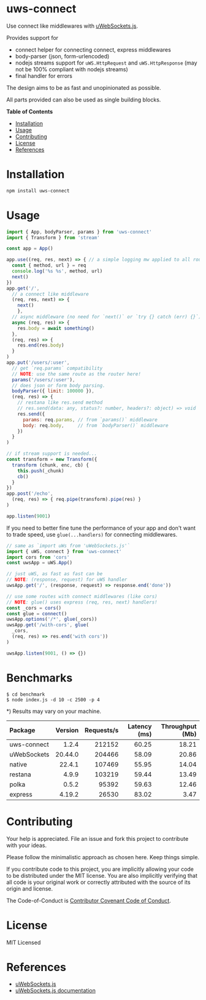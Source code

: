 # uws-connect

Use connect like middlewares with [uWebSockets.js][].

Provides support for

- connect helper for connecting connect, express middlewares
- body-parser (json, form-urlencoded)
- nodejs streams support for `uWS.HttpRequest` and `uWS.HttpResponse`
  (may not be 100% compliant with nodejs streams)
- final handler for errors

The design aims to be as fast and unopinionated as possible.

All parts provided can also be used as single building blocks.

**Table of Contents**

<!-- !toc (omit="uws-connect") -->

- [Installation](#installation)
- [Usage](#usage)
- [Contributing](#contributing)
- [License](#license)
- [References](#references)

<!-- toc! -->

# Installation

```sh
npm install uws-connect
```

# Usage

```js
import { App, bodyParser, params } from 'uws-connect'
import { Transform } from 'stream'

const app = App()

app.use((req, res, next) => { // a simple logging mw applied to all routes
  const { method, url } = req
  console.log('%s %s', method, url)
  next()
})
app.get('/',
  // a connect like middleware
  (req, res, next) => {
    next()
    },
  // async middleware (no need for `next()` or `try {} catch (err) {}`)
  async (req, res) => {
    res.body = await something()
  },
  (req, res) => {
    res.end(res.body)
  }
)
app.put('/users/:user',
  // get `req.params` compatibility
  // NOTE: use the same route as the router here!
  params('/users/:user'),
  // does json or form body parsing.
  bodyParser({ limit: 100000 }),
  (req, res) => {
    // restana like res.send method
    // res.send(data: any, status?: number, headers?: object) => void
    res.send({
      params: req.params, // from `params()` middleware
      body: req.body,     // from `bodyParser()` middleware
    })
  }
)

// if stream support is needed...
const transform = new Transform({
  transform (chunk, enc, cb) {
    this.push(_chunk)
    cb()
  }
})
app.post('/echo',
  (req, res) => { req.pipe(transform).pipe(res) }
)

app.listen(9001)
```

If you need to better fine tune the performance of your app and don't want to
trade speed, use `glue(...handlers)` for connecting middlewares.

```js
// same as `import uWs from 'uWebSockets.js'`
import { uWS, connect } from 'uws-connect'
import cors from 'cors'
const uwsApp = uWS.App()

// just uWS, as fast as fast can be
// NOTE: (response, request) for uWS handler
uwsApp.get('/', (response, request) => response.end('done'))

// use some routes with connect middlewares (like cors)
// NOTE: glue() uses express (req, res, next) handlers!
const _cors = cors()
const glue = connect()
uwsApp.options('/*', glue(_cors))
uwsApp.get('/with-cors', glue(
  _cors,
  (req, res) => res.end('with cors'))
)

uwsApp.listen(9001, () => {})
```

# Benchmarks

```
$ cd benchmark
$ node index.js -d 10 -c 2500 -p 4
```

\*) Results may vary on your machine.

| Package     | Version | Requests/s | Latency (ms) | Throughput (Mb) |
| :---------- | ------: | ---------: | -----------: | --------------: |
| uws-connect |   1.2.4 |     212152 |        60.25 |           18.21 |
| uWebSockets | 20.44.0 |     204466 |        58.09 |           20.86 |
| native      |  22.4.1 |     107469 |        55.95 |           14.04 |
| restana     |   4.9.9 |     103219 |        59.44 |           13.49 |
| polka       |   0.5.2 |      95392 |        59.63 |           12.46 |
| express     |  4.19.2 |      26530 |        83.02 |            3.47 |

# Contributing

Your help is appreciated. File an issue and fork this project to contribute with
your ideas.

Please follow the minimalistic approach as chosen here. Keep things simple.

If you contribute code to this project, you are implicitly allowing your code to
be distributed under the MIT license. You are also implicitly verifying that all
code is your original work or correctly attributed with the source of its origin
and license.

The Code-of-Conduct is [Contributor Covenant Code of Conduct](https://www.contributor-covenant.org/version/2/1/code_of_conduct/).

# License

MIT Licensed

# References

<!-- !ref -->

- [uWebSockets.js][uWebSockets.js]
- [uWebSockets.js documentation][uWebSockets.js documentation]

<!-- ref! -->

[uWebSockets.js]: https://github.com/uNetworking/uWebSockets.js
[uWebSockets.js documentation]: https://unetworking.github.io/uWebSockets.js/generated/index.html

<!--
https://nodejs.org/en/docs/guides/backpressuring-in-streams/
-->
